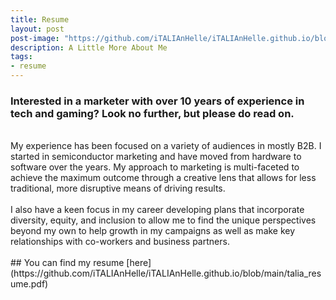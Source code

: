 ```yaml
---
title: Resume
layout: post
post-image: "https://github.com/iTALIAnHelle/iTALIAnHelle.github.io/blob/main/talia.jpg"
description: A Little More About Me
tags:
- resume
---
```

### Interested in a marketer with over 10 years of experience in tech and gaming? Look no further, but please do read on.
<br>
My experience has been focused on a variety of audiences in mostly B2B. I started in semiconductor marketing and have moved from hardware to software over the years. My approach to marketing is multi-faceted to achieve the maximum outcome through a creative lens that allows for less traditional, more disruptive means of driving results. 
<br>
<br>
I also have a keen focus in my career developing plans that incorporate diversity, equity, and inclusion to allow me to find the unique perspectives beyond my own to help growth in my campaigns as well as make key relationships with co-workers and business partners.
<br>
<br>
## You can find my resume [here](https://github.com/iTALIAnHelle/iTALIAnHelle.github.io/blob/main/talia_resume.pdf)

